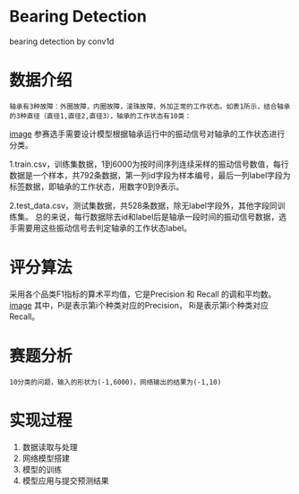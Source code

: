 # Bearing Detection
 bearing detection by conv1d
# 数据介绍
    轴承有3种故障：外圈故障，内圈故障，滚珠故障，外加正常的工作状态。如表1所示，结合轴承的3种直径（直径1,直径2,直径3），轴承的工作状态有10类：
[image]()
参赛选手需要设计模型根据轴承运行中的振动信号对轴承的工作状态进行分类。

1.train.csv，训练集数据，1到6000为按时间序列连续采样的振动信号数值，每行数据是一个样本，共792条数据，第一列id字段为样本编号，最后一列label字段为标签数据，即轴承的工作状态，用数字0到9表示。

2.test_data.csv，测试集数据，共528条数据，除无label字段外，其他字段同训练集。 总的来说，每行数据除去id和label后是轴承一段时间的振动信号数据，选手需要用这些振动信号去判定轴承的工作状态label。
# 评分算法
采用各个品类F1指标的算术平均值，它是Precision 和 Recall 的调和平均数。
[image]()
其中，Pi是表示第i个种类对应的Precision， Ri是表示第i个种类对应Recall。

# 赛题分析
    10分类的问题，输入的形状为(-1,6000)，网络输出的结果为(-1,10)

# 实现过程
1. 数据读取与处理
2. 网络模型搭建
3. 模型的训练
4. 模型应用与提交预测结果